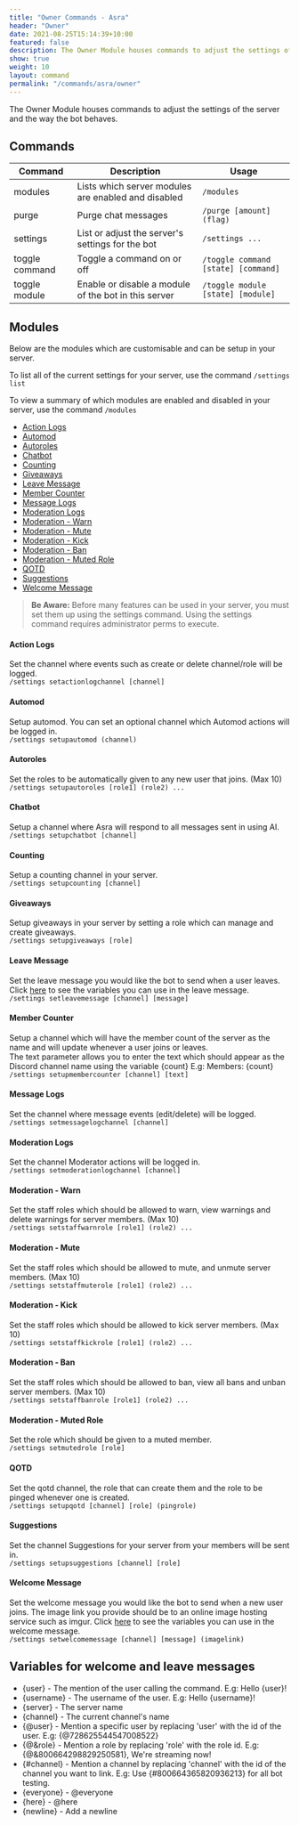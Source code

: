 ```yaml
---
title: "Owner Commands - Asra"
header: "Owner"
date: 2021-08-25T15:14:39+10:00
featured: false
description: The Owner Module houses commands to adjust the settings of the server and the way the bot behaves.
show: true
weight: 10
layout: command
permalink: "/commands/asra/owner"
---
```


The Owner Module houses commands to adjust the settings of the server and the way the bot behaves.


## Commands

| Command              | Description                                                   | Usage                                  |
| -------------------- | ------------------------------------------------------------- | -------------------------------------- |
| modules              | Lists which server modules are enabled and disabled           | `/modules`                             |
| purge                | Purge chat messages                                           | `/purge [amount] (flag)`               |
| settings             | List or adjust the server's settings for the bot              | `/settings ...`                        |
| toggle command       | Toggle a command on or off                                    | `/toggle command [state] [command]`    |
| toggle module        | Enable or disable a module of the bot in this server          | `/toggle module [state] [module]`      |

## Modules

Below are the modules which are customisable and can be setup in your server.

To list all of the current settings for your server, use the command `/settings list`

To view a summary of which modules are enabled and disabled in your server, use the command `/modules`

- [Action Logs](https://asraparadise.github.io/commands/owner/#action-logs)
- [Automod](https://asraparadise.github.io/commands/owner/#automod)
- [Autoroles](https://asraparadise.github.io/commands/owner/#autoroles)
- [Chatbot](https://asraparadise.github.io/commands/owner/#chatbot)
- [Counting](https://asraparadise.github.io/commands/owner/#counting)
- [Giveaways](https://asraparadise.github.io/commands/owner/#giveaways)
- [Leave Message](https://asraparadise.github.io/commands/owner/#leave-message)
- [Member Counter](https://asraparadise.github.io/commands/owner/#member-counter)
- [Message Logs](https://asraparadise.github.io/commands/owner/#message-logs)
- [Moderation Logs](https://asraparadise.github.io/commands/owner/#moderation-logs)
- [Moderation - Warn](https://asraparadise.github.io/commands/owner/#moderation---warn)
- [Moderation - Mute](https://asraparadise.github.io/commands/owner/#moderation---mute)
- [Moderation - Kick](https://asraparadise.github.io/commands/owner/#moderation---kick)
- [Moderation - Ban](https://asraparadise.github.io/commands/owner/#moderation---ban)
- [Moderation - Muted Role](https://asraparadise.github.io/commands/owner/#moderation---muted-role)
- [QOTD](https://asraparadise.github.io/commands/owner/#qotd)
- [Suggestions](https://asraparadise.github.io/commands/owner/#suggestions)
- [Welcome Message](https://asraparadise.github.io/commands/owner/#welcome-message)

> **Be Aware:** Before many features can be used in your server, you must set them up using the settings command. Using the settings command requires administrator perms to execute.

#### Action Logs<br/>
Set the channel where events such as create or delete channel/role will be logged.<br/>
`/settings setactionlogchannel [channel]`

#### Automod<br/>
Setup automod. You can set an optional channel which Automod actions will be logged in.<br/>
`/settings setupautomod (channel)`

#### Autoroles<br/>
Set the roles to be automatically given to any new user that joins. (Max 10)<br/>
`/settings setupautoroles [role1] (role2) ...`

#### Chatbot<br/>
Setup a channel where Asra will respond to all messages sent in using AI.<br/>
`/settings setupchatbot [channel]`

#### Counting<br/>
Setup a counting channel in your server.<br/>
`/settings setupcounting [channel]`

#### Giveaways<br/>
Setup giveaways in your server by setting a role which can manage and create giveaways.<br/>
`/settings setupgiveaways [role]`

#### Leave Message<br/>
Set the leave message you would like the bot to send when a user leaves. Click [here](https://asraparadise.github.io/commands/owner/#variables-for-welcome-and-leave-messages) to see the variables you can use in the leave message.<br/>
`/settings setleavemessage [channel] [message]`

#### Member Counter<br/>
Setup a channel which will have the member count of the server as the name and will update whenever a user joins or leaves.<br/>
The text parameter allows you to enter the text which should appear as the Discord channel name using the variable {count} E.g: Members: {count}
`/settings setupmembercounter [channel] [text]`

#### Message Logs<br/>
Set the channel where message events (edit/delete) will be logged.<br/>
`/settings setmessagelogchannel [channel]`

#### Moderation Logs<br/>
Set the channel Moderator actions will be logged in.<br/>
`/settings setmoderationlogchannel [channel]`

#### Moderation - Warn<br/>
Set the staff roles which should be allowed to warn, view warnings and delete warnings for server members. (Max 10)<br/>
`/settings setstaffwarnrole [role1] (role2) ...`

#### Moderation - Mute<br/>
Set the staff roles which should be allowed to mute, and unmute server members. (Max 10)<br/>
`/settings setstaffmuterole [role1] (role2) ...`

#### Moderation - Kick<br/>
Set the staff roles which should be allowed to kick server members. (Max 10)<br/>
`/settings setstaffkickrole [role1] (role2) ...`

#### Moderation - Ban<br/>
Set the staff roles which should be allowed to ban, view all bans and unban server members. (Max 10)<br/>
`/settings setstaffbanrole [role1] (role2) ...`

#### Moderation - Muted Role<br/>
Set the role which should be given to a muted member.<br/>
`/settings setmutedrole [role]`

#### QOTD<br/>
Set the qotd channel, the role that can create them and the role to be pinged whenever one is created.<br/>
`/settings setupqotd [channel] [role] (pingrole)`

#### Suggestions<br/>
Set the channel Suggestions for your server from your members will be sent in.<br/>
`/settings setupsuggestions [channel] [role]`

#### Welcome Message<br/>
Set the welcome message you would like the bot to send when a new user joins. The image link you provide should be to an online image hosting service such as imgur. Click [here](https://asraparadise.github.io/commands/owner/#variables-for-welcome-and-leave-messages) to see the variables you can use in the welcome message.<br/>
`/settings setwelcomemessage [channel] [message] (imagelink)`


## Variables for welcome and leave messages

- {user} - The mention of the user calling the command. E.g: Hello {user}!
- {username} - The username of the user. E.g: Hello {username}!
- {server} - The server name
- {channel} - The current channel's name
- {@user} - Mention a specific user by replacing 'user' with the id of the user. E.g: {@728625544547008522}
- {@&role} - Mention a role by replacing 'role' with the role id. E.g: {@&800664298829250581}, We're streaming now!
- {#channel} - Mention a channel by replacing 'channel' with the id of the channel you want to link. E.g: Use {#800664365820936213} for all bot testing.
- {everyone} - @everyone
- {here} - @here
- {newline} - Add a newline




